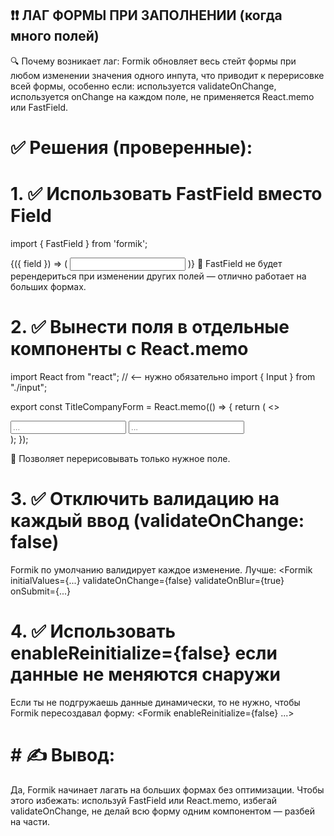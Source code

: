 ## ❗️❗️ ЛАГ ФОРМЫ ПРИ ЗАПОЛНЕНИИ (когда много полей)

🔍 Почему возникает лаг:
Formik обновляет весь стейт формы при любом изменении значения одного инпута, что приводит к перерисовке всей формы, особенно если:
используется validateOnChange,
используется onChange на каждом поле,
не применяется React.memo или FastField.

# ✅ Решения (проверенные):

# 1. ✅ Использовать FastField вместо Field

import { FastField } from 'formik';

<FastField name="firstName">
  {({ field }) => (
    <input {...field} />
  )}
</FastField>
🔹 FastField не будет ререндериться при изменении других полей — отлично работает на больших формах.

# 2. ✅ Вынести поля в отдельные компоненты с React.memo

import React from "react"; // <-- нужно обязательно
import { Input } from "./input";

export const TitleCompanyForm = React.memo(() => {
return (
<>
<div className="grid grid-cols-2 gap-1 gap-x-4 mb-4">
<Input
          label="Найменування підприємства:"
          name="nameOfEnterprise"
          placeholder="..."
        />
<Input label="Код ЄДРПОУ:" name="edrpoy" placeholder="..." />
</div>
<div className="w-full h-0.5 bg-[var(--main-color-line)] mt-[14px]"></div>
</>
);
});

🔹 Позволяет перерисовывать только нужное поле.

# 3. ✅ Отключить валидацию на каждый ввод (validateOnChange: false)

Formik по умолчанию валидирует каждое изменение. Лучше:
<Formik
initialValues={...}
validateOnChange={false}
validateOnBlur={true}
onSubmit={...}

>

# 4. ✅ Использовать enableReinitialize={false} если данные не меняются снаружи

Если ты не подгружаешь данные динамически, то не нужно, чтобы Formik пересоздавал форму:
<Formik enableReinitialize={false} ...>

# # ✍️ Вывод:

Да, Formik начинает лагать на больших формах без оптимизации. Чтобы этого избежать:
используй FastField или React.memo,
избегай validateOnChange,
не делай всю форму одним компонентом — разбей на части.
